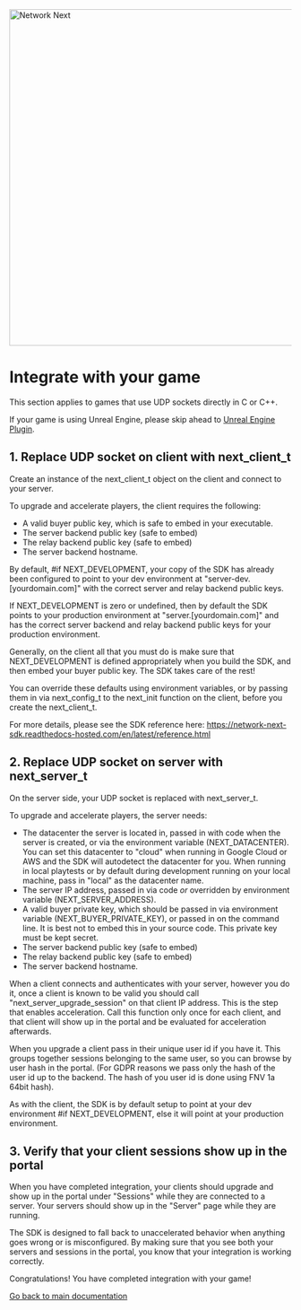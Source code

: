 <img src="https://static.wixstatic.com/media/799fd4_0512b6edaeea4017a35613b4c0e9fc0b~mv2.jpg/v1/fill/w_1200,h_140,al_c,q_80,usm_0.66_1.00_0.01/networknext_logo_colour_black_RGB_tightc.jpg" alt="Network Next" width="600"/>

<br>

# Integrate with your game

This section applies to games that use UDP sockets directly in C or C++. 

If your game is using Unreal Engine, please skip ahead to [Unreal Engine Plugin](unreal_engine_plugin.md).

## 1. Replace UDP socket on client with next_client_t

Create an instance of the next_client_t object on the client and connect to your server.

To upgrade and accelerate players, the client requires the following:

* A valid buyer public key, which is safe to embed in your executable.
* The server backend public key (safe to embed)
* The relay backend public key (safe to embed)
* The server backend hostname.

By default, #if NEXT_DEVELOPMENT, your copy of the SDK has already been configured to point to your dev environment at "server-dev.[yourdomain.com]" with the correct server and relay backend public keys.

If NEXT_DEVELOPMENT is zero or undefined, then by default the SDK points to your production environment at "server.[yourdomain.com]" and has the correct server backend and relay backend public keys for your production environment.

Generally, on the client all that you must do is make sure that NEXT_DEVELOPMENT is defined appropriately when you build the SDK, and then embed your buyer public key. The SDK takes care of the rest!

You can override these defaults using environment variables, or by passing them in via next_config_t to the next_init function on the client, before you create the next_client_t.

For more details, please see the SDK reference here: https://network-next-sdk.readthedocs-hosted.com/en/latest/reference.html

## 2. Replace UDP socket on server with next_server_t

On the server side, your UDP socket is replaced with next_server_t.

To upgrade and accelerate players, the server needs:

* The datacenter the server is located in, passed in with code when the server is created, or via the environment variable (NEXT_DATACENTER). You can set this datacenter to "cloud" when running in Google Cloud or AWS and the SDK will autodetect the datacenter for you. When running in local playtests or by default during development running on your local machine, pass in "local" as the datacenter name.
* The server IP address, passed in via code *or* overridden by environment variable (NEXT_SERVER_ADDRESS).
* A valid buyer private key, which should be passed in via environment variable (NEXT_BUYER_PRIVATE_KEY), or passed in on the command line. It is best not to embed this in your source code. This private key must be kept secret.
* The server backend public key (safe to embed)
* The relay backend public key (safe to embed)
* The server backend hostname.

When a client connects and authenticates with your server, however you do it, once a client is known to be valid you should call "next_server_upgrade_session" on that client IP address. This is the step that enables acceleration. Call this function only once for each client, and that client will show up in the portal and be evaluated for acceleration afterwards.

When you upgrade a client pass in their unique user id if you have it. This groups together sessions belonging to the same user, so you can browse by user hash in the portal. (For GDPR reasons we pass only the hash of the user id up to the backend. The hash of you user id is done using FNV 1a 64bit hash).

As with the client, the SDK is by default setup to point at your dev environment #if NEXT_DEVELOPMENT, else it will point at your production environment.

## 3. Verify that your client sessions show up in the portal

When you have completed integration, your clients should upgrade and show up in the portal under "Sessions" while they are connected to a server. Your servers should show up in the "Server" page while they are running.

The SDK is designed to fall back to unaccelerated behavior when anything goes wrong or is misconfigured. By making sure that you see both your servers and sessions in the portal, you know that your integration is working correctly.

Congratulations! You have completed integration with your game!

[Go back to main documentation](../README.md)
